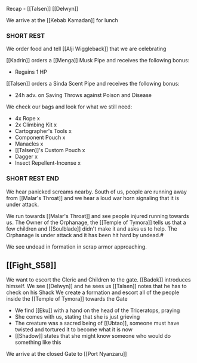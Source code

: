 Recap - [[Talsen]]
[[Delwyn]]

We arrive at the [[Kebab Kamadan]] for lunch

### SHORT REST
We order food and tell [[Alji Wiggleback]] that we are celebrating

[[Kadrin]] orders a [[Menga]] Musk Pipe and receives the following bonus:
- Regains 1 HP

[[Talsen]] orders a Sinda Scent Pipe and receives the following bonus:
- 24h adv. on Saving Throws against Poison and Disease

We check our bags and look for what we still need:
- 4x Rope x
- 2x Climbing Kit x
- Cartographer's Tools x
- Component Pouch x
- Manacles x
- [[Talsen]]'s Custom Pouch x
- Dagger x
- Insect Repellent-Incense x

### SHORT REST END

We hear panicked screams nearby. South of us, people are running away from [[Malar's Throat]] and we hear a loud war horn signaling that it is under attack.

We run towards [[Malar's Throat]] and see people injured running towards us.
The Owner of the Orphanage, the [[Temple of Tymora]] tells us that a few children and [[Soulblade]] didn't make it and asks us to help.
The Orphanage is under attack and it has been hit hard by undead.#

We see undead in formation in scrap armor approaching.

## [[Fight_S58]]

We want to escort the Cleric and Children to the gate.
[[Badok]] introduces himself.
We see [[Delwyn]] and he sees us
[[Talsen]] notes that he has to check on his Shack
We create a formation and escort all of the people inside the [[Temple of Tymora]] towards the Gate
- We find [[Eku]] with a hand on the head of the Triceratops, praying
- She comes with us, stating that she is just grieving
- The creature was a sacred being of [[Ubtao]], someone must have twisted and tortured it to become what it is now
- [[Shadow]] states that she might know someone who would do something like this

We arrive at the closed Gate to [[Port Nyanzaru]]